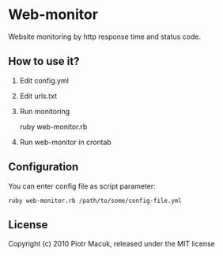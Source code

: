 Web-monitor
===========

Website monitoring by http response time and status code.

How to use it?
--------------

1. Edit config.yml
2. Edit urls.txt
3. Run monitoring

    ruby web-monitor.rb

4. Run web-monitor in crontab

Configuration
-------------

You can enter config file as script parameter:

    ruby web-monitor.rb /path/to/some/config-file.yml

License
-------

Copyright (c) 2010 Piotr Macuk, released under the MIT license
